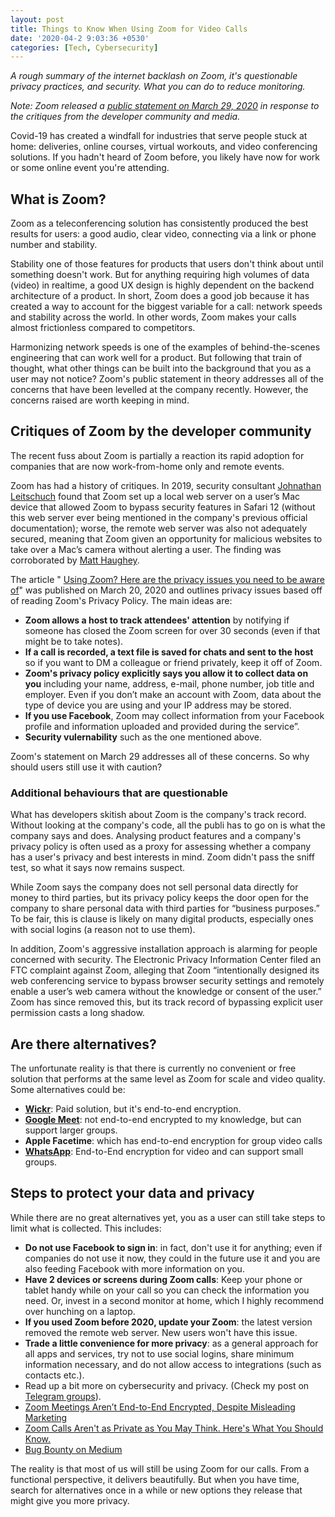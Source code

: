 ```yaml
---
layout: post
title: Things to Know When Using Zoom for Video Calls
date: '2020-04-2 9:03:36 +0530'
categories: [Tech, Cybersecurity]
---
```


*A rough summary of the internet backlash on Zoom, it's questionable privacy practices, and security. What you can do to reduce monitoring.*

*Note: Zoom released a [public statement on March 29, 2020](https://zoom.us/privacy) in response to the critiques from the developer community and media.*

Covid-19 has created a windfall for industries that serve people stuck at home: deliveries, online courses, virtual workouts, and video conferencing solutions. If you hadn't heard of Zoom before, you likely have now for work or some online event you're attending.

## What is Zoom? 
Zoom as a teleconferencing solution has consistently produced the best results for users: a good audio, clear video, connecting via a link or phone number and stability.

Stability one of those features for products that users don't think about until something doesn't work. But for anything requiring high volumes of data (video) in realtime, a good UX design is highly dependent on the backend architecture of a product. In short, Zoom does a good job because it has created a way to account for the biggest variable for a call: network speeds and stability across the world. In other words, Zoom makes your calls almost frictionless compared to competitors.

Harmonizing network speeds is one of the examples of behind-the-scenes engineering that can work well for a product. But following that train of thought, what other things can be built into the background that you as a user may not notice? Zoom's public statement in theory addresses all of the concerns that have been levelled at the company recently. However, the concerns raised are worth keeping in mind.

## Critiques of Zoom by the developer community

The recent fuss about Zoom is partially a reaction its rapid adoption for companies that are now work-from-home only and remote events.

Zoom has had a history of critiques. In 2019, security consultant [Johnathan Leitschuch](https://medium.com/bugbountywriteup/zoom-zero-day-4-million-webcams-maybe-an-rce-just-get-them-to-visit-your-website-ac75c83f4ef5) found that Zoom set up a local web server on a user’s Mac device that allowed Zoom to bypass security features in Safari 12 (without this web server ever being mentioned in the company's previous official documentation); worse, the remote web server was also not adequately secured, meaning that Zoom given an opportunity for malicious websites to take over a Mac’s camera without alerting a user. The finding was corroborated by [Matt Haughey](https://twitter.com/mathowie/status/1148391109824921600?ref_src=twsrc%5Etfw).

The article "
[Using Zoom? Here are the privacy issues you need to be aware of](https://securityboulevard.com/2020/03/using-zoom-here-are-the-privacy-issues-you-need-to-be-aware-of/)" was published on March 20, 2020 and outlines privacy issues based off of reading Zoom's Privacy Policy. The main ideas are:

- **Zoom allows a host to track attendees' attention** by notifying if someone has closed the Zoom screen for over 30 seconds (even if that might be to take notes).
- **If a call is recorded, a text file is saved for chats and sent to the host** so if you want to DM a colleague or friend privately, keep it off of Zoom.
- **Zoom's privacy policy explicitly says you allow it to collect data on you** including your name, address, e-mail, phone number, job title and employer. Even if you don’t make an account with Zoom, data about the type of device you are using and your IP address may be stored. 
- **If you use Facebook**, Zoom may collect information from your Facebook profile and information uploaded and provided during the service”.
- **Security vulernability** such as the one mentioned above.

Zoom's statement on March 29 addresses all of these concerns. So why should users still use it with caution?

### Additional behaviours that are questionable
What has developers skitish about Zoom is the company's track record. Without looking at the company's code, all the publi has to go on is what the company says and does. Analysing product features and a company's privacy policy is often used as a proxy for assessing whether a company has a user's privacy and best interests in mind. Zoom didn't pass the sniff test, so what it says now remains suspect.

While Zoom says the company does not sell personal data directly for money to third parties, but its privacy policy keeps the door open for the company to share personal data with third parties for “business purposes.” To be fair, this is clause is likely on many digital products, especially ones with social logins (a reason not to use them).

In addition, Zoom's aggressive installation approach is alarming for people concerned with security. The Electronic Privacy Information Center filed an FTC complaint against Zoom, alleging that Zoom “intentionally designed its web conferencing service to bypass browser security settings and remotely enable a user’s web camera without the knowledge or consent of the user.” Zoom has since removed this, but its track record of bypassing explicit user permission casts a long shadow.

## Are there alternatives?
The unfortunate reality is that there is currently no convenient or free solution that performs at the same level as Zoom for scale and video quality. Some alternatives could be:
- [**Wickr**](https://wickr.com/): Paid solution, but it's end-to-end encryption.
- [**Google Meet**](https://meet.google.com/): not end-to-end encrypted to my knowledge, but can support larger groups.
- **Apple Facetime**: which has end-to-end encryption for group video calls
- [**WhatsApp**](https://web.whatsapp.com/): End-to-End encryption for video and can support small groups.

## Steps to protect your data and privacy
While there are no great alternatives yet, you as a user can still take steps to limit what is collected. This includes:

-  **Do not use Facebook to sign in**: in fact, don't use it for anything; even if companies do not use it now, they could in the future use it and you are also feeding Facebook with more information on you.
-  **Have 2 devices or screens during Zoom calls**: Keep your phone or tablet handy while on your call so you can check the information you need. Or, invest in a second monitor at home, which I highly recommend over hunching on a laptop. 
-  **If you used Zoom before 2020, update your Zoom**: the latest version removed the remote web server. New users won't have this issue.
- **Trade a little convenience for more privacy**: as a general approach for all apps and services, try not to use social logins, share minimum information necessary, and do not allow access to integrations (such as contacts etc.).
-  Read up a bit more on cybersecurity and privacy. (Check my post on [Telegram groups](https://shenchingtou.github.io/covid-19/cybersecurity/covid19-telegram-groups-germany.html)).
  - [Zoom Meetings Aren’t End-to-End Encrypted, Despite Misleading Marketing](https://theintercept.com/2020/03/31/zoom-meeting-encryption/)
  - [Zoom Calls Aren't as Private as You May Think. Here's What You Should Know.](https://www.consumerreports.org/video-conferencing-services/zoom-teleconferencing-privacy-concerns/)
  - [Bug Bounty on Medium](https://medium.com/bugbountywriteup/tagged/bug-bounty)
  
  The reality is that most of us will still be using Zoom for our calls. From a functional perspective, it delivers beautifully. But when you have time, search for alternatives once in a while or new options they release that might give you more privacy.
